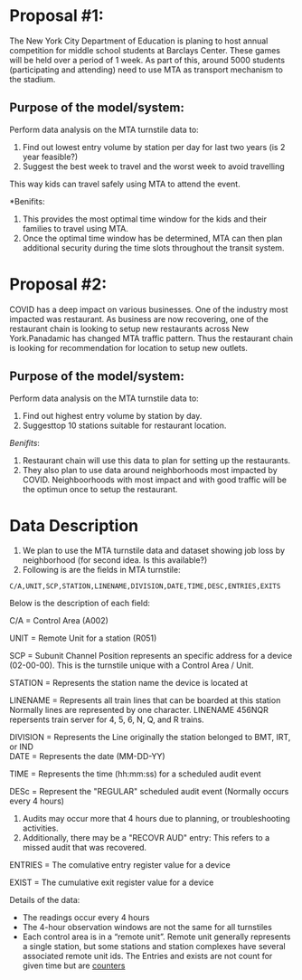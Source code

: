# Proposal #1:

The New York City Department of Education is planing to host annual competition for middle school students at Barclays Center. These games will be held over a period of 1 week. As part of this, around 5000 students (participating and attending) need to use MTA as transport mechanism to the stadium.

## Purpose of the model/system:

Perform data analysis on the MTA turnstile data to:

1. Find out lowest entry volume by station per day for last two years (is 2 year feasible?)
2. Suggest the best week to travel and the worst week to avoid travelling


This way kids can travel safely using MTA to attend the event.

*Benifits:
1. This provides the most optimal time window for the kids and their families to travel using MTA.
2. Once the optimal time window has be determined, MTA can then plan additional security during the time slots throughout the transit system.



# Proposal #2:

COVID has a deep impact on various businesses. One of the industry most impacted was restaurant. As business are now recovering, one of the restaurant chain is looking to setup new restaurants across New York.Panadamic has changed MTA traffic pattern. Thus the restaurant chain is looking for recommendation for location to setup new outlets.

## Purpose of the model/system:

Perform data analysis on the MTA turnstile data to:

1. Find out highest entry volume by station by day.
2. Suggesttop 10 stations suitable for restaurant location.


*Benifits*:

1. Restaurant chain will use this data to plan for setting up the restaurants.
2. They also plan to use data around neighborhoods most impacted by COVID. Neighboorhoods with most impact and with good traffic will be the optimun once to setup the restaurant.


# Data Description

1. We plan to use the MTA turnstile data and dataset showing job loss by neighborhood (for second idea. Is this available?)
2. Following is are the fields in MTA turnstile:


`
C/A,UNIT,SCP,STATION,LINENAME,DIVISION,DATE,TIME,DESC,ENTRIES,EXITS
`

Below is the description of each field:

C/A      = Control Area (A002)

UNIT     = Remote Unit for a station (R051)

SCP      = Subunit Channel Position represents an specific address for a device (02-00-00). This is the turnstile unique with a Control Area / Unit.

STATION  = Represents the station name the device is located at

LINENAME = Represents all train lines that can be boarded at this station
           Normally lines are represented by one character.  LINENAME 456NQR repersents train server for 4, 5, 6, N, Q, and R trains.

DIVISION = Represents the Line originally the station belonged to BMT, IRT, or IND  
DATE     = Represents the date (MM-DD-YY)

TIME     = Represents the time (hh:mm:ss) for a scheduled audit event

DESc     = Represent the "REGULAR" scheduled audit event (Normally occurs every 4 hours)

1. Audits may occur more that 4 hours due to planning, or troubleshooting activities.
2. Additionally, there may be a "RECOVR AUD" entry: This refers to a missed audit that was recovered.

ENTRIES  = The comulative entry register value for a device

EXIST    = The cumulative exit register value for a device


Details of the data:

- The readings occur every 4 hours
- The 4-hour observation windows are not the same for all turnstiles
- Each control area is in a “remote unit”. Remote unit generally represents a single station, but some stations and station complexes have several associated remote unit ids.
The Entries and exists are not count for given time but are [counters](https://copperegg.zendesk.com/hc/en-us/articles/214635123-Data-types-for-custom-metrics-gauges-vs-counters#:~:text=Counters%20%2D%20The%20Metrics%20whose%20value,to%20be%20of%20gauge%20type)